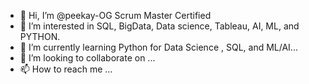 - 👋 Hi, I’m @peekay-OG Scrum Master Certified
- 👀 I’m interested in  SQL, BigData, Data science, Tableau, AI, ML, and PYTHON.
- 🌱 I’m currently learning Python for Data Science , SQL, and ML/AI...
- 💞️ I’m looking to collaborate on ...
- 📫 How to reach me ...

<!---
peekay-OG/peekay-OG is a ✨ special ✨ repository because its `README.md` (this file) appears on your GitHub profile.
You can click the Preview link to take a look at your changes.
--->
